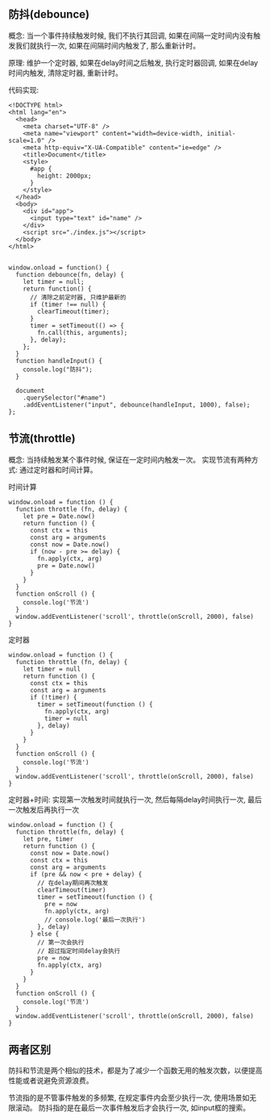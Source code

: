 ## 防抖(debounce)

概念: 当一个事件持续触发时候, 我们不执行其回调, 如果在间隔一定时间内没有触发我们就执行一次, 如果在间隔时间内触发了, 那么重新计时。

原理: 维护一个定时器, 如果在delay时间之后触发, 执行定时器回调, 如果在delay时间内触发, 清除定时器, 重新计时。


代码实现:
```
<!DOCTYPE html>
<html lang="en">
  <head>
    <meta charset="UTF-8" />
    <meta name="viewport" content="width=device-width, initial-scale=1.0" />
    <meta http-equiv="X-UA-Compatible" content="ie=edge" />
    <title>Document</title>
    <style>
      #app {
        height: 2000px;
      }
    </style>
  </head>
  <body>
    <div id="app">
      <input type="text" id="name" />
    </div>
    <script src="./index.js"></script>
  </body>
</html>


```

```
window.onload = function() {
  function debounce(fn, delay) {
    let timer = null;
    return function() {
      // 清除之前定时器, 只维护最新的
      if (timer !== null) {
        clearTimeout(timer);
      }
      timer = setTimeout(() => {
        fn.call(this, arguments);
      }, delay);
    };
  }
  function handleInput() {
    console.log("防抖");
  }

  document
    .querySelector("#name")
    .addEventListener("input", debounce(handleInput, 1000), false);
};

```

## 节流(throttle)

概念: 当持续触发某个事件时候, 保证在一定时间内触发一次。
实现节流有两种方式: 通过定时器和时间计算。


时间计算
```
window.onload = function () {
  function throttle (fn, delay) {
    let pre = Date.now()
    return function () {
      const ctx = this
      const arg = arguments
      const now = Date.now()
      if (now - pre >= delay) {
        fn.apply(ctx, arg)
        pre = Date.now()
      }
    }
  }
  function onScroll () {
    console.log('节流')
  }
  window.addEventListener('scroll', throttle(onScroll, 2000), false)
}

```

定时器
```
window.onload = function () {
  function throttle (fn, delay) {
    let timer = null
    return function () {
      const ctx = this
      const arg = arguments
      if (!timer) {
        timer = setTimeout(function () {
          fn.apply(ctx, arg)
          timer = null
        }, delay)
      }
    }
  }
  function onScroll () {
    console.log('节流')
  }
  window.addEventListener('scroll', throttle(onScroll, 2000), false)
}

```

定时器+时间: 实现第一次触发时间就执行一次, 然后每隔delay时间执行一次, 最后一次触发后再执行一次
```
window.onload = function () {
  function throttle(fn, delay) {
    let pre, timer
    return function () {
      const now = Date.now()
      const ctx = this
      const arg = arguments
      if (pre && now < pre + delay) {
        // 在delay期间再次触发
        clearTimeout(timer)
        timer = setTimeout(function () {
          pre = now
          fn.apply(ctx, arg)
          // console.log('最后一次执行')
        }, delay)
      } else {
        // 第一次会执行
        // 超过指定时间delay会执行
        pre = now
        fn.apply(ctx, arg)
      }
    }
  }
  function onScroll () {
    console.log('节流')
  }
  window.addEventListener('scroll', throttle(onScroll, 2000), false)
}

```
## 两者区别

防抖和节流是两个相似的技术，都是为了减少一个函数无用的触发次数，以便提高性能或者说避免资源浪费。

节流指的是不管事件触发的多频繁, 在规定事件内会至少执行一次, 使用场景如无限滚动。
防抖指的是在最后一次事件触发后才会执行一次, 如input框的搜索。
